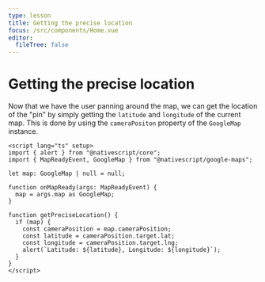 ```yaml
---
type: lesson
title: Getting the precise location
focus: /src/components/Home.vue
editor:
  fileTree: false
---
```


# Getting the precise location

Now that we have the user panning around the map, we can get the location of the "pin" by simply getting the `latitude` and `longitude` of the current map. This is done by using the `cameraPositon` property of the `GoogleMap` instance.
```vue
<script lang="ts" setup>
import { alert } from "@nativescript/core";
import { MapReadyEvent, GoogleMap } from "@nativescript/google-maps";

let map: GoogleMap | null = null;

function onMapReady(args: MapReadyEvent) {
  map = args.map as GoogleMap;
}

function getPreciseLocation() {
  if (map) {
    const cameraPosition = map.cameraPosition;
    const latitude = cameraPosition.target.lat;
    const longitude = cameraPosition.target.lng;
    alert(`Latitude: ${latitude}, Longitude: ${longitude}`);
  } 
}
</script>
```